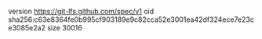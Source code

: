 version https://git-lfs.github.com/spec/v1
oid sha256:c63e8364fe0b995cf903189e9c82cca52e3001ea42df324ece7e23ce3085e2a2
size 30016
